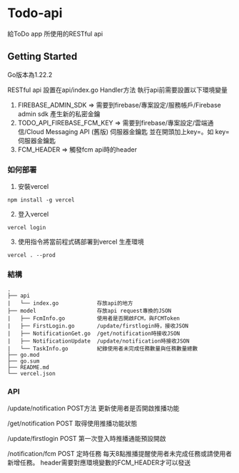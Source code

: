 # Todo-api
給ToDo app 所使用的RESTful api

## Getting Started
Go版本為1.22.2

RESTful api 設置在api/index.go Handler方法
執行api前需要設置以下環境變量

1. FIREBASE_ADMIN_SDK => 需要到firebase/專案設定/服務帳戶/Firebase admin sdk 產生新的私密金鑰
2. TODO_API_FIREBASE_FCM_KEY => 需要到firebase/專案設定/雲端通信/Cloud Messaging API (舊版) 伺服器金鑰匙 並在開頭加上key=。如 key=伺服器金鑰匙
3. FCM_HEADER => 觸發fcm api時的header

### 如何部署

1. 安裝vercel
```
npm install -g vercel
```

2. 登入vercel 
```
vercel login
```
3. 使用指令將當前程式碼部署到vercel 生產環境
```
vercel . --prod
```


### 結構
```
.
├── api
|   └── index.go            存放api的地方
├── model                   存放api request專換的JSON
|   ├── FcmInfo.go          使用者是否開啟FCM，與FCMToken
|   ├── FirstLogin.go       /update/firstlogin時，接收JSON
|   ├── NotificationGet.go  /get/notification時接收JSON
|   ├── NotificationUpdate  /update/notification時接收JSON
|   └── TaskInfo.go         紀錄使用者未完成任務數量與任務數量總數
├── go.mod
├── go.sum
├── README.md
└── vercel.json
```
### API

/update/notification
POST方法
更新使用者是否開啟推播功能

/get/notification
POST
取得使用推播功能狀態

/update/firstlogin
POST
第一次登入時推播通能預設開啟

/notification/fcm
POST
定時任務 每天8點推播提醒使用者未完成任務或請使用者新增任務。
header需要對應環境變數的FCM_HEADER才可以發送

